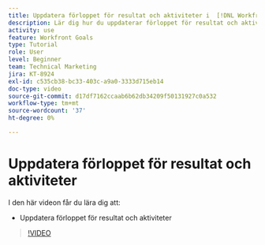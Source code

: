 ```yaml
---
title: Uppdatera förloppet för resultat och aktiviteter i  [!DNL Workfront Goals]
description: Lär dig hur du uppdaterar förloppet för resultat och aktiviteter i  [!DNL Workfront Goals].
activity: use
feature: Workfront Goals
type: Tutorial
role: User
level: Beginner
team: Technical Marketing
jira: KT-8924
exl-id: c535cb38-bc33-403c-a9a0-3333d715eb14
doc-type: video
source-git-commit: d17df7162ccaab6b62db34209f50131927c0a532
workflow-type: tm+mt
source-wordcount: '37'
ht-degree: 0%

---
```


# Uppdatera förloppet för resultat och aktiviteter

I den här videon får du lära dig att:

* Uppdatera förloppet för resultat och aktiviteter

>[!VIDEO](https://video.tv.adobe.com/v/335196/?quality=12&learn=on&enablevpops)
